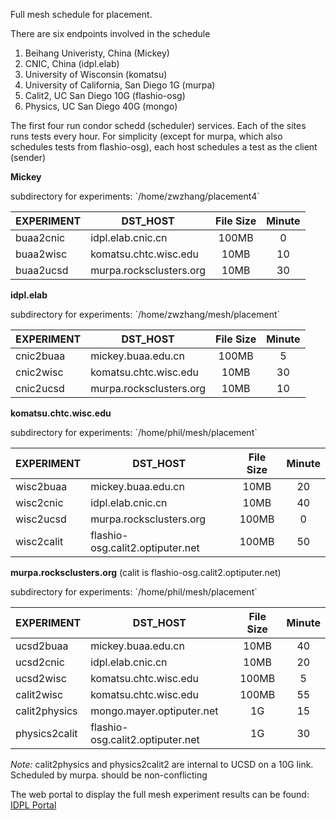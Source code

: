 Full mesh schedule for placement.

There are six endpoints involved in the schedule

 1. Beihang Univeristy, China  (Mickey)
 2. CNIC, China (idpl.elab)
 3. University of Wisconsin (komatsu)
 4. University of California, San Diego 1G  (murpa)
 5. Calit2, UC San Diego 10G (flashio-osg)
 6. Physics, UC San Diego 40G (mongo)

The first four run condor schedd (scheduler) services. Each of the sites
runs tests every hour. For simplicity (except for murpa, which also schedules
tests from flashio-osg), each host schedules a test as the client (sender)

**Mickey**
<p> subdirectory for experiments: `/home/zwzhang/placement4`

| EXPERIMENT | DST_HOST             | File Size | Minute   |
|------------|----------------------|:---------:|:--------:|
| buaa2cnic  | idpl.elab.cnic.cn    | 100MB     | 0        |
| buaa2wisc    | komatsu.chtc.wisc.edu| 10MB      | 10       |
| buaa2ucsd    | murpa.rocksclusters.org| 10MB    | 30       |

**idpl.elab**
<p> subdirectory for experiments: `/home/zwzhang/mesh/placement`

| EXPERIMENT | DST_HOST             | File Size | Minute   |
|------------|----------------------|:---------:|:--------:|
| cnic2buaa  | mickey.buaa.edu.cn   | 100MB     | 5        |
| cnic2wisc    | komatsu.chtc.wisc.edu| 10MB      | 30       |
| cnic2ucsd    | murpa.rocksclusters.org| 10MB    | 10       |

**komatsu.chtc.wisc.edu**
<p> subdirectory for experiments: `/home/phil/mesh/placement`

| EXPERIMENT | DST_HOST             | File Size | Minute   |
|------------|----------------------|:---------:|:--------:|
| wisc2buaa    | mickey.buaa.edu.cn                | 10MB     |   20    |
| wisc2cnic    | idpl.elab.cnic.cn                 | 10MB     |   40    |
| wisc2ucsd | murpa.rocksclusters.org           | 100MB    |   0     |
| wisc2calit      | flashio-osg.calit2.optiputer.net  | 100MB    |   50    |

**murpa.rocksclusters.org**  (calit is flashio-osg.calit2.optiputer.net)
<p> subdirectory for experiments: `/home/phil/mesh/placement`

| EXPERIMENT | DST_HOST             | File Size | Minute   |
|------------|----------------------|:---------:|:--------:|
| ucsd2buaa    | mickey.buaa.edu.cn                | 10MB     |   40    |
| ucsd2cnic    | idpl.elab.cnic.cn                 | 10MB     |   20    |
| ucsd2wisc      | komatsu.chtc.wisc.edu             | 100MB    |    5    |
| calit2wisc      | komatsu.chtc.wisc.edu             | 100MB    |   55    |
| calit2physics   | mongo.mayer.optiputer.net         | 1G       |   15    | 
| physics2calit      | flashio-osg.calit2.optiputer.net  | 1G       |   30    |

*Note:* calit2physics and physics2calit2 are internal to UCSD on a 10G link. Scheduled by murpa. should be non-conflicting

The web portal to display the full mesh experiment results can be found: [IDPL Portal](http://mickey.buaa.edu.cn:11401/highcharts/table.html)
